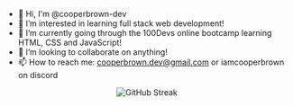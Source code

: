 - 👋 Hi, I'm @cooperbrown-dev
- 👀 I’m interested in learning full stack web development!
- 🌱 I’m currently going through the 100Devs online bootcamp learning HTML, CSS and JavaScript!
- 💞️ I’m looking to collaborate on anything!
- 📫 How to reach me: cooperbrown.dev@gmail.com or iamcooperbrown on discord
<p align="center">
  <img src="https://github-readme-streak-stats.herokuapp.com/?user=cooperbrown-dev&theme=github-dark-blue" alt="GitHub Streak">
</p>

<!---
Cooper-Brown-Omaha/Cooper-Brown-Omaha is a ✨ special ✨ repository because its `README.md` (this file) appears on your GitHub profile.
You can click the Preview link to take a look at your changes.
--->

